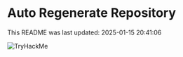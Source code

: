 # Auto Regenerate Repository

This README was last updated: 2025-01-15 20:41:06

 ![TryHackMe](https://tryhackme.com/badge/533634)
